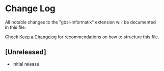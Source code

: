 # Change Log

All notable changes to the "gbsl-informatik" extension will be documented in this file.

Check [Keep a Changelog](http://keepachangelog.com/) for recommendations on how to structure this file.

## [Unreleased]

- Initial release